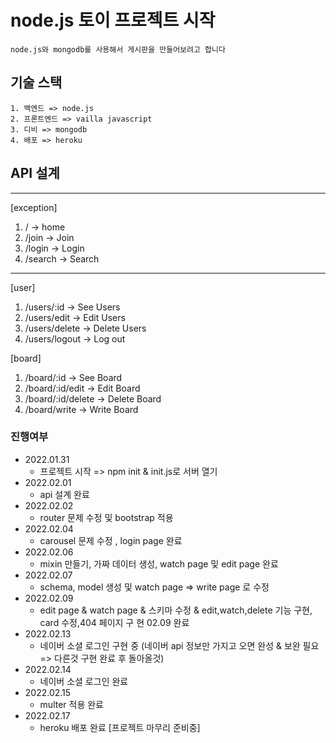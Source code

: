# node.js 토이 프로젝트 시작
    node.js와 mongodb를 사용해서 게시판을 만들어보려고 합니다

## 기술 스택
    1. 백엔드 => node.js
    2. 프론트엔드 => vailla javascript
    3. 디비 => mongodb
    4. 배포 => heroku

## API 설계
<hr>

[exception]
1. / -> home
2. /join -> Join
3. /login -> Login
4. /search -> Search

<hr>

[user]
1. /users/:id -> See Users
2. /users/edit -> Edit Users
3. /users/delete -> Delete Users
4. /users/logout -> Log out

[board]
1. /board/:id -> See Board
2. /board/:id/edit -> Edit Board
3. /board/:id/delete -> Delete Board
4. /board/write -> Write Board


### 진행여부
* 2022.01.31
    - 프로젝트 시작 => npm init & init.js로 서버 열기
* 2022.02.01
    - api 설계 완료
* 2022.02.02
    - router 문제 수정 및 bootstrap 적용
* 2022.02.04
    - carousel 문제 수정 , login page 완료
* 2022.02.06
    - mixin 만들기, 가짜 데이터 생성, watch page 및 edit page 완료
* 2022.02.07
    - schema, model 생성 및 watch page => write page 로 수정
* 2022.02.09
    - edit page & watch page & 스키마 수정 & edit,watch,delete 기능 구현, card 수정,404 페이지 구
현 02.09 완료
* 2022.02.13
    - 네이버 소셜 로그인 구현 중 (네이버 api 정보만 가지고 오면 완성 & 보완 필요 => 다른것 구현 완료 후 돌아올것)
* 2022.02.14
    - 네이버 소셜 로그인 완료
* 2022.02.15
    - multer 적용 완료
* 2022.02.17
    - heroku 배포 완료 [프로젝트 마무리 준비중]